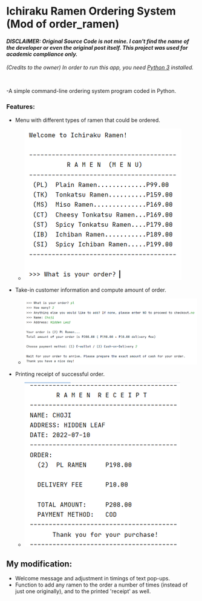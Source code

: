 # Ichiraku Ramen Ordering System (Mod of order_ramen)

#### *DISCLAIMER: Original Source Code is not mine. I can't find the name of the developer or even the original post itself. This project was used for academic compliance only.*

*(Credits to the owner)*
*In order to run this app, you need [Python 3](https://www.python.org/ftp/python/) installed.*

<br>

-A simple command-line ordering system program coded in Python.
### Features:
- Menu with different types of ramen that could be ordered.
  - ![](images/menu.png)

- Take-in customer information and compute amount of order.
  - ![](images/info.png)

- Printing receipt of successful order.
  - ![](images/receipt.png)

## My modification:
- Welcome message and adjustment in timings of text pop-ups.
- Function to add any ramen to the order a number of times (instead of just one originally), and to the printed 'receipt' as well.
